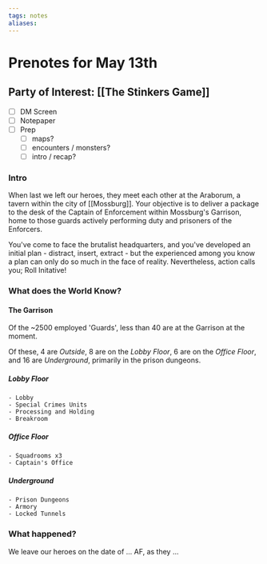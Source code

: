 ```yaml
---
tags: notes
aliases:
---
```


# Prenotes for May 13th
## Party of Interest: [[The Stinkers Game]]
- [ ] DM Screen
- [ ] Notepaper
- [ ] Prep
	- [ ] maps?
	- [ ] encounters / monsters?
	- [ ] intro / recap?

### Intro

When last we left our heroes, they meet each other at the Araborum, a tavern within the city of [[Mossburg]]. Your objective is to deliver a package to the desk of the Captain of Enforcement within Mossburg's Garrison, home to those guards actively performing duty and prisoners of the Enforcers.

You've come to face the brutalist headquarters, and you've developed an initial plan - distract, insert, extract - but the experienced among you know a plan can only do so much in the face of reality. Nevertheless, action calls you; Roll Initative!

### What does the World Know?
#### The Garrison
Of the ~2500 employed 'Guards', less than 40 are at the Garrison at the moment.

Of these, 4 are *Outside*, 8 are on the *Lobby Floor*, 6 are on the *Office Floor*, and 16 are *Underground*, primarily in the prison dungeons.

##### Lobby Floor
	- Lobby
	- Special Crimes Units
	- Processing and Holding
	- Breakroom
##### Office Floor
	- Squadrooms x3
	- Captain's Office
##### Underground
	- Prison Dungeons
	- Armory
	- Locked Tunnels

### What happened?


We leave our heroes on the date of ... AF, as they ...